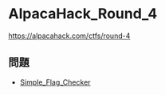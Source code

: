 # AlpacaHack_Round_4
https://alpacahack.com/ctfs/round-4
## 問題
* [Simple_Flag_Checker](./Simple_Flag_Checker/README.md)
